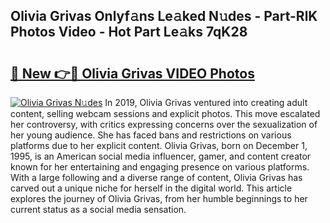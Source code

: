 ## Olivia Grivas Onlyf𝚊ns Le𝚊ked N𝚞des - Part-RlK Photos Video - Hot Part Le𝚊ks 7qK28

# <h2><a href="http://ac2082.deff.icu/?id=Olivia+Grivas">🔗 New 👉🔴 Olivia Grivas VIDEO Photos</a></h2>

[![Olivia Grivas N𝚞des](https://i.imgur.com/rIISA9y.gif)](http://ac2082.deff.icu/?id=Olivia+Grivas)
In 2019, Olivia Grivas ventured into creating adult content, selling webcam sessions and explicit photos. This move escalated her controversy, with critics expressing concerns over the sexualization of her young audience. She has faced bans and restrictions on various platforms due to her explicit content. Olivia Grivas, born on December 1, 1995, is an American social media influencer, gamer, and content creator known for her entertaining and engaging presence on various platforms. With a large following and a diverse range of content, Olivia Grivas has carved out a unique niche for herself in the digital world. This article explores the journey of Olivia Grivas, from her humble beginnings to her current status as a social media sensation.
